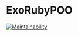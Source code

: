 # ExoRubyPOO
[![Maintainability](https://api.codeclimate.com/v1/badges/406a345a40d9678016e0/maintainability)](https://codeclimate.com/github/Slemaitre56/ExoRubyPOO/maintainability)
